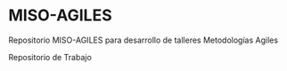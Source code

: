 # MISO-AGILES
Repositorio MISO-AGILES para desarrollo de talleres Metodologías Agiles

Repositorio de Trabajo
